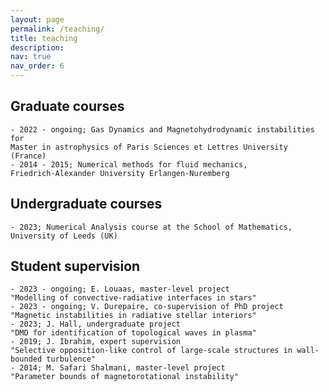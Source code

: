 ```yaml
---
layout: page
permalink: /teaching/
title: teaching
description: 
nav: true
nav_order: 6
---
```


## Graduate courses

    - 2022 - ongoing; Gas Dynamics and Magnetohydrodynamic instabilities for 
    Master in astrophysics of Paris Sciences et Lettres University (France)
    - 2014 - 2015; Numerical methods for fluid mechanics, 
    Friedrich-Alexander University Erlangen-Nuremberg

## Undergraduate courses

    - 2023; Numerical Analysis course at the School of Mathematics, University of Leeds (UK)

## Student supervision

    - 2023 - ongoing; E. Louaas, master-level project 
    "Modelling of convective-radiative interfaces in stars" 
    - 2023 - ongoing; V. Durepaire, co-supervision of PhD project 
    "Magnetic instabilities in radiative stellar interiors"
    - 2023; J. Hall, undergraduate project 
    "DMD for identification of topological waves in plasma"
    - 2019; J. Ibrahim, expert supervision 
    "Selective opposition-like control of large-scale structures in wall-bounded turbulence"
    - 2014; M. Safari Shalmani, master-level project 
    "Parameter bounds of magnetorotational instability"
